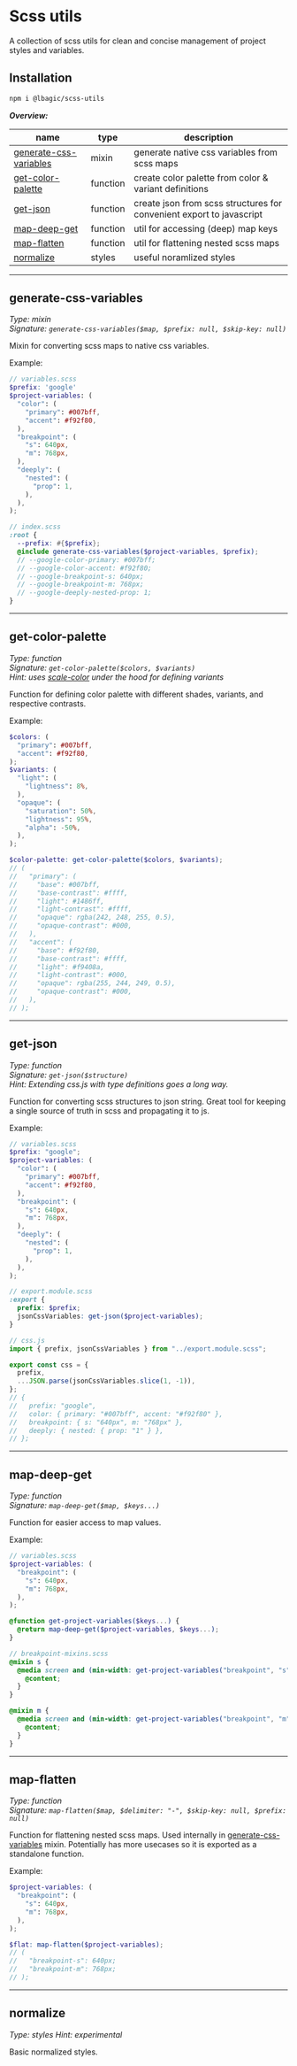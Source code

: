 # Scss utils

A collection of scss utils for clean and concise management of project styles and variables.

## Installation

```sh
npm i @lbagic/scss-utils
```

**_Overview:_**

| name                                              | type     | description                                                          |
| ------------------------------------------------- | -------- | -------------------------------------------------------------------- |
| [generate-css-variables](#generate-css-variables) | mixin    | generate native css variables from scss maps                         |
| [get-color-palette](#get-color-palette)           | function | create color palette from color & variant definitions                |
| [get-json](#get-json)                             | function | create json from scss structures for convenient export to javascript |
| [map-deep-get](#map-deep-get)                     | function | util for accessing (deep) map keys                                   |
| [map-flatten](#map-flatten)                       | function | util for flattening nested scss maps                                 |
| [normalize](#normalize)                           | styles   | useful noramlized styles                                             |

---

## generate-css-variables

_Type: mixin  
Signature: `generate-css-variables($map, $prefix: null, $skip-key: null)`_

Mixin for converting scss maps to native css variables.

Example:

```scss
// variables.scss
$prefix: 'google'
$project-variables: (
  "color": (
    "primary": #007bff,
    "accent": #f92f80,
  ),
  "breakpoint": (
    "s": 640px,
    "m": 768px,
  ),
  "deeply": (
    "nested": (
      "prop": 1,
    ),
  ),
);
```

```scss
// index.scss
:root {
  --prefix: #{$prefix};
  @include generate-css-variables($project-variables, $prefix);
  // --google-color-primary: #007bff;
  // --google-color-accent: #f92f80;
  // --google-breakpoint-s: 640px;
  // --google-breakpoint-m: 768px;
  // --google-deeply-nested-prop: 1;
}
```

---

## get-color-palette

_Type: function  
Signature: `get-color-palette($colors, $variants)`  
Hint: uses [scale-color](https://sass-lang.com/documentation/modules/color#scale) under the hood for defining variants_

Function for defining color palette with different shades, variants, and respective contrasts.

Example:

```scss
$colors: (
  "primary": #007bff,
  "accent": #f92f80,
);
$variants: (
  "light": (
    "lightness": 8%,
  ),
  "opaque": (
    "saturation": 50%,
    "lightness": 95%,
    "alpha": -50%,
  ),
);

$color-palette: get-color-palette($colors, $variants);
// (
//   "primary": (
//     "base": #007bff,
//     "base-contrast": #ffff,
//     "light": #1486ff,
//     "light-contrast": #ffff,
//     "opaque": rgba(242, 248, 255, 0.5),
//     "opaque-contrast": #000,
//   ),
//   "accent": (
//     "base": #f92f80,
//     "base-contrast": #ffff,
//     "light": #f9408a,
//     "light-contrast": #000,
//     "opaque": rgba(255, 244, 249, 0.5),
//     "opaque-contrast": #000,
//   ),
// );
```

---

## get-json

_Type: function  
Signature: `get-json($structure)`  
Hint: Extending css.js with type definitions goes a long way._

Function for converting scss structures to json string. Great tool for keeping a single source of truth in scss and propagating it to js.

Example:

```scss
// variables.scss
$prefix: "google";
$project-variables: (
  "color": (
    "primary": #007bff,
    "accent": #f92f80,
  ),
  "breakpoint": (
    "s": 640px,
    "m": 768px,
  ),
  "deeply": (
    "nested": (
      "prop": 1,
    ),
  ),
);
```

```scss
// export.module.scss
:export {
  prefix: $prefix;
  jsonCssVariables: get-json($project-variables);
}
```

```js
// css.js
import { prefix, jsonCssVariables } from "../export.module.scss";

export const css = {
  prefix,
  ...JSON.parse(jsonCssVariables.slice(1, -1)),
};
// {
//   prefix: "google",
//   color: { primary: "#007bff", accent: "#f92f80" },
//   breakpoint: { s: "640px", m: "768px" },
//   deeply: { nested: { prop: "1" } },
// };
```

---

## map-deep-get

_Type: function  
Signature: `map-deep-get($map, $keys...)`_

Function for easier access to map values.

Example:

```scss
// variables.scss
$project-variables: (
  "breakpoint": (
    "s": 640px,
    "m": 768px,
  ),
);

@function get-project-variables($keys...) {
  @return map-deep-get($project-variables, $keys...);
}
```

```scss
// breakpoint-mixins.scss
@mixin s {
  @media screen and (min-width: get-project-variables("breakpoint", "s")) {
    @content;
  }
}

@mixin m {
  @media screen and (min-width: get-project-variables("breakpoint", "m")) {
    @content;
  }
}
```

---

## map-flatten

_Type: function  
Signature: `map-flatten($map, $delimiter: "-", $skip-key: null, $prefix: null)`_

Function for flattening nested scss maps. Used internally in [generate-css-variables](#generate-css-variables) mixin. Potentially has more usecases so it is exported as a standalone function.

Example:

```scss
$project-variables: (
  "breakpoint": (
    "s": 640px,
    "m": 768px,
  ),
);

$flat: map-flatten($project-variables);
// (
//   "breakpoint-s": 640px;
//   "breakpoint-m": 768px;
// );
```

---

## normalize

_Type: styles
Hint: experimental_

Basic normalized styles.

